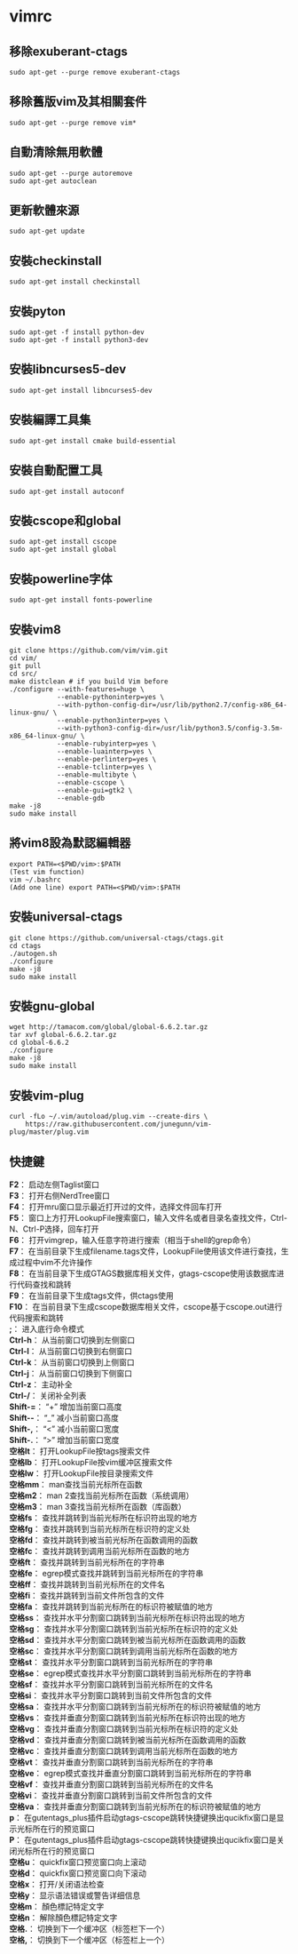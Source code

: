 # vimrc

## 移除exuberant-ctags
    sudo apt-get --purge remove exuberant-ctags
## 移除舊版vim及其相關套件
    sudo apt-get --purge remove vim*
## 自動清除無用軟體
    sudo apt-get --purge autoremove
    sudo apt-get autoclean
## 更新軟體來源
    sudo apt-get update
## 安裝checkinstall
    sudo apt-get install checkinstall
## 安裝pyton
    sudo apt-get -f install python-dev
    sudo apt-get -f install python3-dev
## 安裝libncurses5-dev
    sudo apt-get install libncurses5-dev
## 安裝編譯工具集
    sudo apt-get install cmake build-essential
## 安裝自動配置工具
    sudo apt-get install autoconf
## 安裝cscope和global
    sudo apt-get install cscope
    sudo apt-get install global
## 安裝powerline字体
    sudo apt-get install fonts-powerline
## 安裝vim8
    git clone https://github.com/vim/vim.git
    cd vim/
    git pull
    cd src/
    make distclean # if you build Vim before
    ./configure --with-features=huge \
                --enable-pythoninterp=yes \
                --with-python-config-dir=/usr/lib/python2.7/config-x86_64-linux-gnu/ \
                --enable-python3interp=yes \
                --with-python3-config-dir=/usr/lib/python3.5/config-3.5m-x86_64-linux-gnu/ \
                --enable-rubyinterp=yes \
                --enable-luainterp=yes \
                --enable-perlinterp=yes \
                --enable-tclinterp=yes \
                --enable-multibyte \
                --enable-cscope \
                --enable-gui=gtk2 \
                --enable-gdb
    make -j8
    sudo make install
## 將vim8設為默認編輯器
    export PATH=<$PWD/vim>:$PATH
    (Test vim function)
    vim ~/.bashrc
    (Add one line) export PATH=<$PWD/vim>:$PATH
## 安裝universal-ctags
    git clone https://github.com/universal-ctags/ctags.git
    cd ctags
    ./autogen.sh
    ./configure
    make -j8
    sudo make install
## 安裝gnu-global
    wget http://tamacom.com/global/global-6.6.2.tar.gz
    tar xvf global-6.6.2.tar.gz
    cd global-6.6.2
    ./configure
    make -j8
    sudo make install
## 安裝vim-plug
    curl -fLo ~/.vim/autoload/plug.vim --create-dirs \
    	https://raw.githubusercontent.com/junegunn/vim-plug/master/plug.vim

## 快捷鍵
**F2**： 启动左侧Taglist窗口  
**F3**： 打开右侧NerdTree窗口  
**F4**： 打开mru窗口显示最近打开过的文件，选择文件回车打开  
**F5**： 窗口上方打开LookupFile搜索窗口，输入文件名或者目录名查找文件，Ctrl-N、Ctrl-P选择，回车打开  
**F6**： 打开vimgrep，输入任意字符进行搜索（相当于shell的grep命令）  
**F7**： 在当前目录下生成filename.tags文件，LookupFile使用该文件进行查找，生成过程中vim不允许操作  
**F8**： 在当前目录下生成GTAGS数据库相关文件，gtags-cscope使用该数据库进行代码查找和跳转  
**F9**： 在当前目录下生成tags文件，供ctags使用  
**F10**： 在当前目录下生成cscope数据库相关文件，cscope基于cscope.out进行代码搜索和跳转  
**;**： 进入底行命令模式  
**Ctrl-h**： 从当前窗口切换到左侧窗口  
**Ctrl-l**： 从当前窗口切换到右侧窗口  
**Ctrl-k**： 从当前窗口切换到上侧窗口  
**Ctrl-j**： 从当前窗口切换到下侧窗口  
**Ctrl-z**： 主动补全  
**Ctrl-/**： 关闭补全列表  
**Shift-=**： “+” 增加当前窗口高度  
**Shift--**： “_” 减小当前窗口高度  
**Shift-,**： “<” 减小当前窗口宽度  
**Shift-.**： “>” 增加当前窗口宽度  
**空格lt**： 打开LookupFile按tags搜索文件  
**空格lb**： 打开LookupFile按vim缓冲区搜索文件  
**空格lw**： 打开LookupFile按目录搜索文件  
**空格mm**： man查找当前光标所在函数  
**空格m2**： man 2查找当前光标所在函数（系统调用）  
**空格m3**： man 3查找当前光标所在函数（库函数）  
**空格fs**： 查找并跳转到当前光标所在标识符出现的地方  
**空格fg**： 查找并跳转到当前光标所在标识符的定义处  
**空格fd**： 查找并跳转到被当前光标所在函数调用的函数  
**空格fc**： 查找并跳转到调用当前光标所在函数的地方  
**空格ft**： 查找并跳转到当前光标所在的字符串  
**空格fe**： egrep模式查找并跳转到当前光标所在的字符串  
**空格ff**： 查找并跳转到当前光标所在的文件名  
**空格fi**： 查找并跳转到当前文件所包含的文件  
**空格fa**： 查找并跳转到当前光标所在的标识符被赋值的地方  
**空格ss**： 查找并水平分割窗口跳转到当前光标所在标识符出现的地方  
**空格sg**： 查找并水平分割窗口跳转到当前光标所在标识符的定义处  
**空格sd**： 查找并水平分割窗口跳转到被当前光标所在函数调用的函数  
**空格sc**： 查找并水平分割窗口跳转到调用当前光标所在函数的地方  
**空格st**： 查找并水平分割窗口跳转到当前光标所在的字符串  
**空格se**： egrep模式查找并水平分割窗口跳转到当前光标所在的字符串  
**空格sf**： 查找并水平分割窗口跳转到当前光标所在的文件名  
**空格si**： 查找并水平分割窗口跳转到当前文件所包含的文件  
**空格sa**： 查找并水平分割窗口跳转到当前光标所在的标识符被赋值的地方  
**空格vs**： 查找并垂直分割窗口跳转到当前光标所在标识符出现的地方  
**空格vg**： 查找并垂直分割窗口跳转到当前光标所在标识符的定义处  
**空格vd**： 查找并垂直分割窗口跳转到被当前光标所在函数调用的函数  
**空格vc**： 查找并垂直分割窗口跳转到调用当前光标所在函数的地方  
**空格vt**： 查找并垂直分割窗口跳转到当前光标所在的字符串  
**空格ve**： egrep模式查找并垂直分割窗口跳转到当前光标所在的字符串  
**空格vf**： 查找并垂直分割窗口跳转到当前光标所在的文件名  
**空格vi**： 查找并垂直分割窗口跳转到当前文件所包含的文件  
**空格va**： 查找并垂直分割窗口跳转到当前光标所在的标识符被赋值的地方  
**p**： 在gutentags_plus插件启动gtags-cscope跳转快捷键换出qucikfix窗口是显示光标所在行的预览窗口  
**P**： 在gutentags_plus插件启动gtags-cscope跳转快捷键换出qucikfix窗口是关闭光标所在行的预览窗口  
**空格u**： quickfix窗口预览窗口向上滚动  
**空格d**： quickfix窗口预览窗口向下滚动  
**空格x**： 打开/关闭语法检查  
**空格y**： 显示语法错误或警告详细信息  
**空格m**： 顏色標記特定文字  
**空格n**： 解除顏色標記特定文字  
**空格.**： 切换到下一个缓冲区（标签栏下一个）  
**空格,**： 切换到下一个缓冲区（标签栏上一个）  

